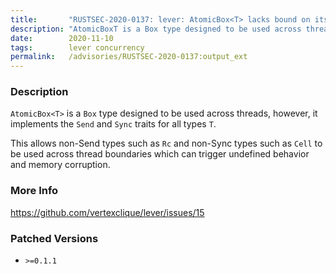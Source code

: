 ```yaml
---
title:       "RUSTSEC-2020-0137: lever: AtomicBox<T> lacks bound on its Send and Sync traits allowing data races"
description: "AtomicBoxT is a Box type designed to be used across threads, however, it implements the Send and Sync traits for all types T. This allows nonSend types such as Rc and nonSync types such as Cell to be used across thread boundaries which can trigger undefined behavior and memory corruption."
date:        2020-11-10
tags:        lever concurrency
permalink:   /advisories/RUSTSEC-2020-0137:output_ext
---
```


### Description

`AtomicBox<T>` is a `Box` type designed to be used across threads, however, it
implements the `Send` and `Sync` traits for all types `T`.

This allows non-Send types such as `Rc` and non-Sync types such as `Cell` to
be used across thread boundaries which can trigger undefined behavior and
memory corruption.

### More Info

<https://github.com/vertexclique/lever/issues/15>

### Patched Versions

- `>=0.1.1`


